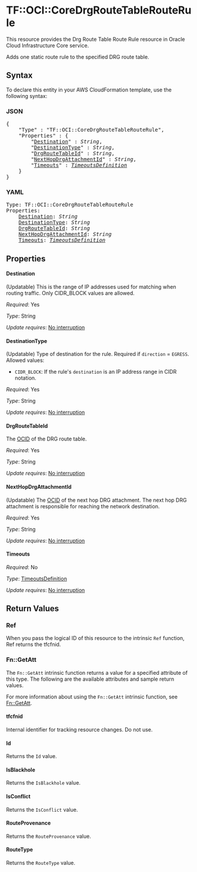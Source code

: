 # TF::OCI::CoreDrgRouteTableRouteRule

This resource provides the Drg Route Table Route Rule resource in Oracle Cloud Infrastructure Core service.

Adds one static route rule to the specified DRG route table.

## Syntax

To declare this entity in your AWS CloudFormation template, use the following syntax:

### JSON

<pre>
{
    "Type" : "TF::OCI::CoreDrgRouteTableRouteRule",
    "Properties" : {
        "<a href="#destination" title="Destination">Destination</a>" : <i>String</i>,
        "<a href="#destinationtype" title="DestinationType">DestinationType</a>" : <i>String</i>,
        "<a href="#drgroutetableid" title="DrgRouteTableId">DrgRouteTableId</a>" : <i>String</i>,
        "<a href="#nexthopdrgattachmentid" title="NextHopDrgAttachmentId">NextHopDrgAttachmentId</a>" : <i>String</i>,
        "<a href="#timeouts" title="Timeouts">Timeouts</a>" : <i><a href="timeoutsdefinition.md">TimeoutsDefinition</a></i>
    }
}
</pre>

### YAML

<pre>
Type: TF::OCI::CoreDrgRouteTableRouteRule
Properties:
    <a href="#destination" title="Destination">Destination</a>: <i>String</i>
    <a href="#destinationtype" title="DestinationType">DestinationType</a>: <i>String</i>
    <a href="#drgroutetableid" title="DrgRouteTableId">DrgRouteTableId</a>: <i>String</i>
    <a href="#nexthopdrgattachmentid" title="NextHopDrgAttachmentId">NextHopDrgAttachmentId</a>: <i>String</i>
    <a href="#timeouts" title="Timeouts">Timeouts</a>: <i><a href="timeoutsdefinition.md">TimeoutsDefinition</a></i>
</pre>

## Properties

#### Destination

(Updatable) This is the range of IP addresses used for matching when routing traffic. Only CIDR_BLOCK values are allowed.

_Required_: Yes

_Type_: String

_Update requires_: [No interruption](https://docs.aws.amazon.com/AWSCloudFormation/latest/UserGuide/using-cfn-updating-stacks-update-behaviors.html#update-no-interrupt)

#### DestinationType

(Updatable) Type of destination for the rule. Required if `direction` = `EGRESS`. Allowed values:
* `CIDR_BLOCK`: If the rule's `destination` is an IP address range in CIDR notation.

_Required_: Yes

_Type_: String

_Update requires_: [No interruption](https://docs.aws.amazon.com/AWSCloudFormation/latest/UserGuide/using-cfn-updating-stacks-update-behaviors.html#update-no-interrupt)

#### DrgRouteTableId

The [OCID](https://docs.cloud.oracle.com/iaas/Content/General/Concepts/identifiers.htm) of the DRG route table.

_Required_: Yes

_Type_: String

_Update requires_: [No interruption](https://docs.aws.amazon.com/AWSCloudFormation/latest/UserGuide/using-cfn-updating-stacks-update-behaviors.html#update-no-interrupt)

#### NextHopDrgAttachmentId

(Updatable) The [OCID](https://docs.cloud.oracle.com/iaas/Content/General/Concepts/identifiers.htm) of the next hop DRG attachment. The next hop DRG attachment is responsible for reaching the network destination.

_Required_: Yes

_Type_: String

_Update requires_: [No interruption](https://docs.aws.amazon.com/AWSCloudFormation/latest/UserGuide/using-cfn-updating-stacks-update-behaviors.html#update-no-interrupt)

#### Timeouts

_Required_: No

_Type_: <a href="timeoutsdefinition.md">TimeoutsDefinition</a>

_Update requires_: [No interruption](https://docs.aws.amazon.com/AWSCloudFormation/latest/UserGuide/using-cfn-updating-stacks-update-behaviors.html#update-no-interrupt)

## Return Values

### Ref

When you pass the logical ID of this resource to the intrinsic `Ref` function, Ref returns the tfcfnid.

### Fn::GetAtt

The `Fn::GetAtt` intrinsic function returns a value for a specified attribute of this type. The following are the available attributes and sample return values.

For more information about using the `Fn::GetAtt` intrinsic function, see [Fn::GetAtt](https://docs.aws.amazon.com/AWSCloudFormation/latest/UserGuide/intrinsic-function-reference-getatt.html).

#### tfcfnid

Internal identifier for tracking resource changes. Do not use.

#### Id

Returns the <code>Id</code> value.

#### IsBlackhole

Returns the <code>IsBlackhole</code> value.

#### IsConflict

Returns the <code>IsConflict</code> value.

#### RouteProvenance

Returns the <code>RouteProvenance</code> value.

#### RouteType

Returns the <code>RouteType</code> value.

